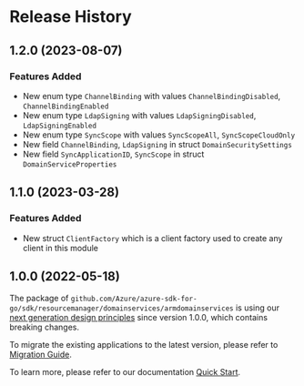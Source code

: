 # Release History

## 1.2.0 (2023-08-07)
### Features Added

- New enum type `ChannelBinding` with values `ChannelBindingDisabled`, `ChannelBindingEnabled`
- New enum type `LdapSigning` with values `LdapSigningDisabled`, `LdapSigningEnabled`
- New enum type `SyncScope` with values `SyncScopeAll`, `SyncScopeCloudOnly`
- New field `ChannelBinding`, `LdapSigning` in struct `DomainSecuritySettings`
- New field `SyncApplicationID`, `SyncScope` in struct `DomainServiceProperties`


## 1.1.0 (2023-03-28)
### Features Added

- New struct `ClientFactory` which is a client factory used to create any client in this module


## 1.0.0 (2022-05-18)

The package of `github.com/Azure/azure-sdk-for-go/sdk/resourcemanager/domainservices/armdomainservices` is using our [next generation design principles](https://azure.github.io/azure-sdk/general_introduction.html) since version 1.0.0, which contains breaking changes.

To migrate the existing applications to the latest version, please refer to [Migration Guide](https://aka.ms/azsdk/go/mgmt/migration).

To learn more, please refer to our documentation [Quick Start](https://aka.ms/azsdk/go/mgmt).